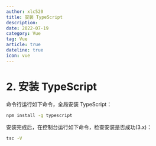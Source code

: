 ```yaml
---
author: xlc520
title: 安装 TypeScript
description: 
date: 2022-07-19
category: Vue
tag: Vue
article: true
dateline: true
icon: vue
---
```

# 2. 安装 TypeScript

命令行运行如下命令，全局安装 TypeScript：

```bash
npm install -g typescript
```

安装完成后，在控制台运行如下命令，检查安装是否成功(3.x)：

```bash
tsc -V 
```
